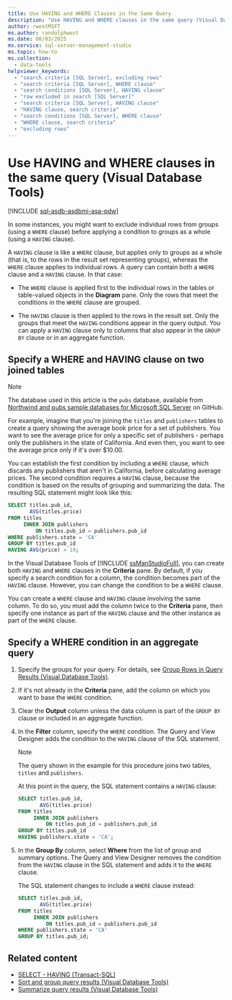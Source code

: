 ```yaml
---
title: Use HAVING and WHERE Clauses in the Same Query
description: "Use HAVING and WHERE clauses in the same query (Visual Database Tools)"
author: rwestMSFT
ms.author: randolphwest
ms.date: 08/03/2025
ms.service: sql-server-management-studio
ms.topic: how-to
ms.collection:
  - data-tools
helpviewer_keywords:
  - "search criteria [SQL Server], excluding rows"
  - "search criteria [SQL Server], WHERE clause"
  - "search conditions [SQL Server], HAVING clause"
  - "row excluded in search [SQL Server]"
  - "search criteria [SQL Server], HAVING clause"
  - "HAVING clause, search criteria"
  - "search conditions [SQL Server], WHERE clause"
  - "WHERE clause, search criteria"
  - "excluding rows"
---
```

# Use HAVING and WHERE clauses in the same query (Visual Database Tools)

[!INCLUDE [sql-asdb-asdbmi-asa-pdw](../includes/applies-to-version/sql-asdb-asdbmi-asa-pdw.md)]

In some instances, you might want to exclude individual rows from groups (using a `WHERE` clause) before applying a condition to groups as a whole (using a `HAVING` clause).

A `HAVING` clause is like a `WHERE` clause, but applies only to groups as a whole (that is, to the rows in the result set representing groups), whereas the `WHERE` clause applies to individual rows. A query can contain both a `WHERE` clause and a `HAVING` clause. In that case:

- The `WHERE` clause is applied first to the individual rows in the tables or table-valued objects in the **Diagram** pane. Only the rows that meet the conditions in the `WHERE` clause are grouped.

- The `HAVING` clause is then applied to the rows in the result set. Only the groups that meet the `HAVING` conditions appear in the query output. You can apply a `HAVING` clause only to columns that also appear in the `GROUP BY` clause or in an aggregate function.

## Specify a WHERE and HAVING clause on two joined tables

> [!NOTE]  
> The database used in this article is the `pubs` database, available from [Northwind and pubs sample databases for Microsoft SQL Server](https://github.com/Microsoft/sql-server-samples/tree/master/samples/databases/northwind-pubs) on GitHub.

For example, imagine that you're joining the `titles` and `publishers` tables to create a query showing the average book price for a set of publishers. You want to see the average price for only a specific set of publishers - perhaps only the publishers in the state of California. And even then, you want to see the average price only if it's over $10.00.

You can establish the first condition by including a `WHERE` clause, which discards any publishers that aren't in California, before calculating average prices. The second condition requires a `HAVING` clause, because the condition is based on the results of grouping and summarizing the data. The resulting SQL statement might look like this:

```sql
SELECT titles.pub_id,
       AVG(titles.price)
FROM titles
     INNER JOIN publishers
         ON titles.pub_id = publishers.pub_id
WHERE publishers.state = 'CA'
GROUP BY titles.pub_id
HAVING AVG(price) > 10;
```

In the Visual Database Tools of [!INCLUDE [ssManStudioFull](../includes/ssmanstudiofull-md.md)], you can create both `HAVING` and `WHERE` clauses in the **Criteria** pane. By default, if you specify a search condition for a column, the condition becomes part of the `HAVING` clause. However, you can change the condition to be a `WHERE` clause.

You can create a `WHERE` clause and `HAVING` clause involving the same column. To do so, you must add the column twice to the **Criteria** pane, then specify one instance as part of the `HAVING` clause and the other instance as part of the `WHERE` clause.

## Specify a WHERE condition in an aggregate query

1. Specify the groups for your query. For details, see [Group Rows in Query Results (Visual Database Tools)](group-rows-in-query-results-visual-database-tools.md).

1. If it's not already in the **Criteria** pane, add the column on which you want to base the `WHERE` condition.

1. Clear the **Output** column unless the data column is part of the `GROUP BY` clause or included in an aggregate function.

1. In the **Filter** column, specify the `WHERE` condition. The Query and View Designer adds the condition to the `HAVING` clause of the SQL statement.

   > [!NOTE]  
   > The query shown in the example for this procedure joins two tables, `titles` and `publishers`.

   At this point in the query, the SQL statement contains a `HAVING` clause:

   ```sql
   SELECT titles.pub_id,
          AVG(titles.price)
   FROM titles
        INNER JOIN publishers
            ON titles.pub_id = publishers.pub_id
   GROUP BY titles.pub_id
   HAVING publishers.state = 'CA';
   ```

1. In the **Group By** column, select **Where** from the list of group and summary options. The Query and View Designer removes the condition from the `HAVING` clause in the SQL statement and adds it to the `WHERE` clause.

   The SQL statement changes to include a `WHERE` clause instead:

   ```sql
   SELECT titles.pub_id,
          AVG(titles.price)
   FROM titles
        INNER JOIN publishers
            ON titles.pub_id = publishers.pub_id
   WHERE publishers.state = 'CA'
   GROUP BY titles.pub_id;
   ```

## Related content

- [SELECT - HAVING (Transact-SQL)](/sql/t-sql/queries/select-having-transact-sql)
- [Sort and group query results (Visual Database Tools)](sort-and-group-query-results-visual-database-tools.md)
- [Summarize query results (Visual Database Tools)](summarize-query-results-visual-database-tools.md)
